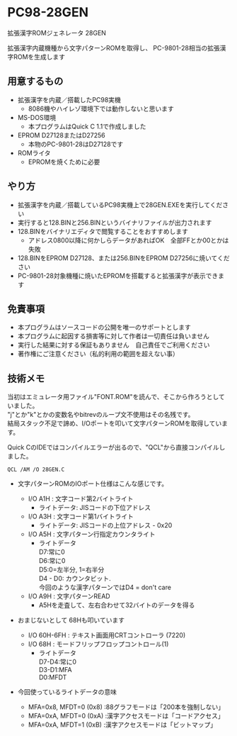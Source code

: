 # PC98-28GEN
拡張漢字ROMジェネレータ 28GEN

拡張漢字内蔵機種から文字パターンROMを取得し、
PC-9801-28相当の拡張漢字ROMを生成します

## 用意するもの
* 拡張漢字を内蔵／搭載したPC98実機
  * 8086機やハイレゾ環境下では動作しないと思います
* MS-DOS環境
  * 本プログラムはQuick C 1.1で作成しました
* EPROM D27128またはD27256
  * 本物のPC-9801-28はD27128です
* ROMライタ
  * EPROMを焼くために必要

## やり方
* 拡張漢字を内蔵／搭載しているPC98実機上で28GEN.EXEを実行してください
* 実行すると128.BINと256.BINというバイナリファイルが出力されます
* 128.BINをバイナリエディタで閲覧することをおすすめします
  * アドレス0800以降に何かしらデータがあればOK　全部FFとか00とかは失敗
* 128.BINをEPROM D27128、または256.BINをEPROM D27256に焼いてください
* PC-9801-28対象機種に焼いたEPROMを搭載すると拡張漢字が表示できます

## 免責事項
* 本プログラムはソースコードの公開を唯一のサポートとします
* 本プログラムに起因する損害等に対して作者は一切責任は負いません
* 実行した結果に対する保証もありません　自己責任でご利用ください
* 著作権にご注意ください（私的利用の範囲を超えない事）

## 技術メモ
当初はエミュレータ用ファイル"FONT.ROM"を読んで、そこから作ろうとしていました。<br>
"j"とか"k"とかの変数名やbitrevのループ文不使用はその名残です。<br>
結局スタック不足で諦め、I/Oポートを叩いて文字パターンROMを取得しています。<br>

Quick CのIDEではコンパイルエラーが出るので、"QCL"から直接コンパイルしました。
```
QCL /AM /O 28GEN.C
```

* 文字パターンROMのIOポート仕様はこんな感じです。
  * I/O A1H : 文字コード第2バイトライト
    * ライトデータ: JISコードの下位アドレス
  * I/O A3H : 文字コード第1バイトライト
    * ライトデータ: JISコードの上位アドレス - 0x20
  * I/O A5H : 文字パターン行指定カウンタライト
    * ライトデータ<br>
      D7:常に0<br>
      D6:常に0<br>
      D5:0=左半分, 1=右半分<br>
      D4 - D0: カウンタビット.<br>
      今回のような漢字パターンではD4 = don't care
  * I/O A9H : 文字パターンREAD
    * A5Hを走査して、左右合わせて32バイトのデータを得る

* おまじないとして 68Hも叩いています
  * I/O 60H-6FH : テキスト画面用CRTコントローラ (7220)
  * I/O 68H : モードフリップフロップコントロール(1)
    * ライトデータ<br>
      D7-D4:常に0<br>
      D3-D1:MFA<br>
      D0:MFDT

* 今回使っているライトデータの意味
  * MFA=0x8, MFDT=0 (0x8) :88グラフモードは「200本を強制しない」
  * MFA=0xA, MFDT=0 (0xA) :漢字アクセスモードは「コードアクセス」 
  * MFA=0xA, MFDT=1 (0xB) :漢字アクセスモードは「ビットマップ」
